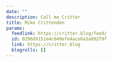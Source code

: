 ```yaml
---
date: ""
description: Call me Critter
title: Mike Crittenden
params:
  feedlink: https://critter.blog/feed/
  id: 0296d9151e4c040efe4ace6a3a89279f
  link: https://critter.blog
  blogrolls: []
---
```

